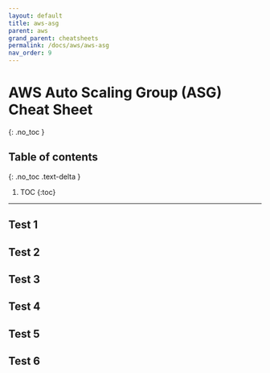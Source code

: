 ```yaml
---
layout: default
title: aws-asg
parent: aws
grand_parent: cheatsheets
permalink: /docs/aws/aws-asg
nav_order: 9
---
```

# AWS Auto Scaling Group (ASG) Cheat Sheet
{: .no_toc }

## Table of contents
{: .no_toc .text-delta }

1. TOC
{:toc}

---

## Test 1
## Test 2
## Test 3
## Test 4
## Test 5
## Test 6

